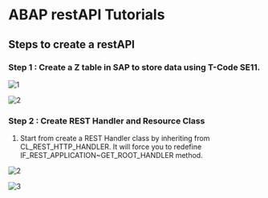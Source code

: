 # ABAP restAPI Tutorials
## Steps to create a restAPI

### Step 1 : Create a Z table in SAP to store data using T-Code SE11.
![1](https://user-images.githubusercontent.com/26427511/86517473-ddad0480-be31-11ea-9f8a-e5022b5b2c79.png)

![2](https://user-images.githubusercontent.com/26427511/86517573-a3903280-be32-11ea-9603-5149c7d6a6b3.png)

### Step 2 : Create REST Handler and Resource Class

1. Start from create a REST Handler class by inheriting from CL_REST_HTTP_HANDLER. It will force you to redefine IF_REST_APPLICATION~GET_ROOT_HANDLER method.

![2](https://user-images.githubusercontent.com/26427511/86517879-2619f180-be35-11ea-9e9f-fe359d9ea22c.png)

![3](https://user-images.githubusercontent.com/26427511/86517929-9de81c00-be35-11ea-96af-80be34b90be2.png)

